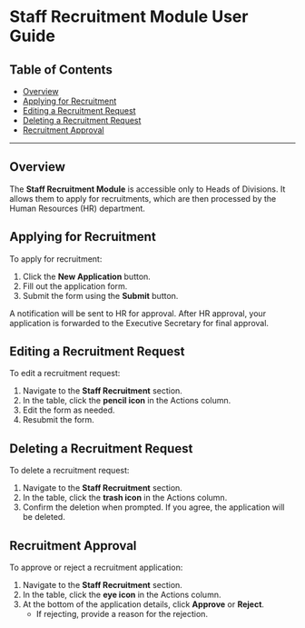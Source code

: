 # Staff Recruitment Module User Guide

## Table of Contents

- [Overview](#overview)
- [Applying for Recruitment](#applying-for-recruitment)
- [Editing a Recruitment Request](#editing-a-recruitment-request)
- [Deleting a Recruitment Request](#deleting-a-recruitment-request)
- [Recruitment Approval](#recruitment-approval)

---

<a name="overview"></a>
## Overview

The **Staff Recruitment Module** is accessible only to Heads of Divisions. It allows them to apply for recruitments, which are then processed by the Human Resources (HR) department.

<a name="applying-for-recruitment"></a>
## Applying for Recruitment

To apply for recruitment:

1. Click the **New Application** button.
2. Fill out the application form.
3. Submit the form using the **Submit** button.

A notification will be sent to HR for approval. After HR approval, your application is forwarded to the Executive Secretary for final approval.

<a name="editing-a-recruitment-request"></a>
## Editing a Recruitment Request

To edit a recruitment request:

1. Navigate to the **Staff Recruitment** section.
2. In the table, click the **pencil icon** in the Actions column.
3. Edit the form as needed.
4. Resubmit the form.

<a name="deleting-a-recruitment-request"></a>
## Deleting a Recruitment Request

To delete a recruitment request:

1. Navigate to the **Staff Recruitment** section.
2. In the table, click the **trash icon** in the Actions column.
3. Confirm the deletion when prompted. If you agree, the application will be deleted.

<a name="recruitment-approval"></a>
## Recruitment Approval

To approve or reject a recruitment application:

1. Navigate to the **Staff Recruitment** section.
2. In the table, click the **eye icon** in the Actions column.
3. At the bottom of the application details, click **Approve** or **Reject**.
    - If rejecting, provide a reason for the rejection.

